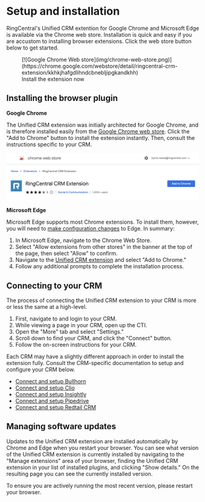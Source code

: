 # Setup and installation

RingCentral's Unified CRM extention for Google Chrome and Microsoft Edge is available via the Chrome web store. Installation is quick and easy if you are accustom to installing browser extensions. Click the web store button below to get started. 

<figure markdown>
  [![Google Chrome Web store](img/chrome-web-store.png)](https://chrome.google.com/webstore/detail/ringcentral-crm-extension/kkhkjhafgdlihndcbnebljipgkandkhh)
  <figcaption>Install the extension now</figcaption>
</figure>




## Installing the browser plugin

**Google Chrome**

The Unified CRM extension was initially architected for Google Chrome, and is therefore installed easily from the [Google Chrome web store](https://chrome.google.com/webstore/detail/ringcentral-crm-extension/kkhkjhafgdlihndcbnebljipgkandkhh). Click the "Add to Chrome" button to install the extension instantly. Then, consult the instructions specific to your CRM.

![Web Store Install](img/web-store-install.png)

**Microsoft Edge**

Microsoft Edge supports most Chrome extensions. To install them, however, you will need to [make configuration changes](https://support.microsoft.com/en-us/microsoft-edge/add-turn-off-or-remove-extensions-in-microsoft-edge-9c0ec68c-2fbc-2f2c-9ff0-bdc76f46b026) to Edge. In summary:

1. In Microsoft Edge, navigate to the Chrome Web Store. 
2. Select "Allow extensions from other stores" in the banner at the top of the page, then select "Allow" to confirm.
3. Navigate to the [Unified CRM extension](https://chrome.google.com/webstore/detail/ringcentral-crm-extension/kkhkjhafgdlihndcbnebljipgkandkhh) and select "Add to Chrome."
4. Follow any additional prompts to complete the installation process. 

## Connecting to your CRM

The process of connecting the Unified CRM extension to your CRM is more or less the same at a high-level. 

1. First, navigate to and login to your CRM. 
2. While viewing a page in your CRM, open up the CTI.
3. Open the "More" tab and select "Settings."
4. Scroll down to find your CRM, and click the "Connect" button. 
5. Follow the on-screen instructions for your CRM. 

Each CRM may have a slightly different approach in order to install the extension fully. Consult the CRM-specific documentation to setup and configure your CRM below.

* [Connect and setup Bullhorn](../bullhorn/)
* [Connect and setup Clio](../clio/)
* [Connect and setup Insightly](../insightly/)
* [Connect and setup Pipedrive](../pipedrive/)
* [Connect and setup Redtail CRM](../redtail/)

## Managing software updates

Updates to the Unified CRM extension are installed automatically by Chrome and Edge when you restart your browser. You can see what version of the Unified CRM extension is currently installed by navigating to the "Manage extensions" area of your browser, finding the Unified CRM extension in your list of installed plugins, and clicking "Show details." On the resulting page you can see the currently installed version. 

To ensure you are actively running the most recent version, please restart your browser. 

